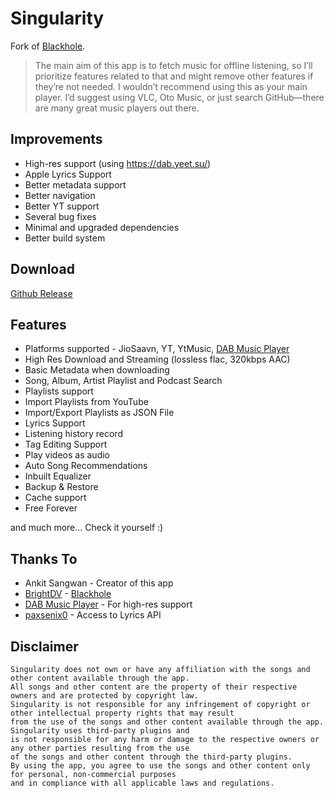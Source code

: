# Singularity
Fork of [Blackhole](https://github.com/BrightDV/BlackHole/).

> The main aim of this app is to fetch music for offline listening, so I’ll prioritize features related to that and might remove other features if they’re not needed. I wouldn’t recommend using this as your main player. I’d suggest using VLC, Oto Music, or just search GitHub—there are many great music players out there.

## Improvements
- High-res support (using https://dab.yeet.su/)
- Apple Lyrics Support
- Better metadata support
- Better navigation
- Better YT support
- Several bug fixes
- Minimal and upgraded dependencies
- Better build system

## Download
[Github Release](https://github.com/atinba/Singularity/releases/latest)

## Features
- Platforms supported - JioSaavn, YT, YtMusic, [DAB Music Player](https://dab.yeet.su/)
- High Res Download and Streaming (lossless flac, 320kbps AAC)
- Basic Metadata when downloading
- Song, Album, Artist Playlist and Podcast Search
- Playlists support
- Import Playlists from YouTube
- Import/Export Playlists as JSON File
- Lyrics Support
- Listening history record
- Tag Editing Support
- Play videos as audio
- Auto Song Recommendations
- Inbuilt Equalizer
- Backup & Restore
- Cache support
- Free Forever

and much more...
Check it yourself :)

## Thanks To

- Ankit Sangwan - Creator of this app  
- [BrightDV](https://github.com/BrightDV/) - [Blackhole](https://github.com/BrightDV/BlackHole/)  
- [DAB Music Player](https://dab.yeet.su/) - For high-res support
- [paxsenix0](https://github.com/paxsenix0) - Access to Lyrics API

## Disclaimer
```
Singularity does not own or have any affiliation with the songs and other content available through the app.
All songs and other content are the property of their respective owners and are protected by copyright law.
Singularity is not responsible for any infringement of copyright or other intellectual property rights that may result
from the use of the songs and other content available through the app. Singularity uses third-party plugins and
is not responsible for any harm or damage to the respective owners or any other parties resulting from the use
of the songs and other content through the third-party plugins.
By using the app, you agree to use the songs and other content only for personal, non-commercial purposes
and in compliance with all applicable laws and regulations.
```
